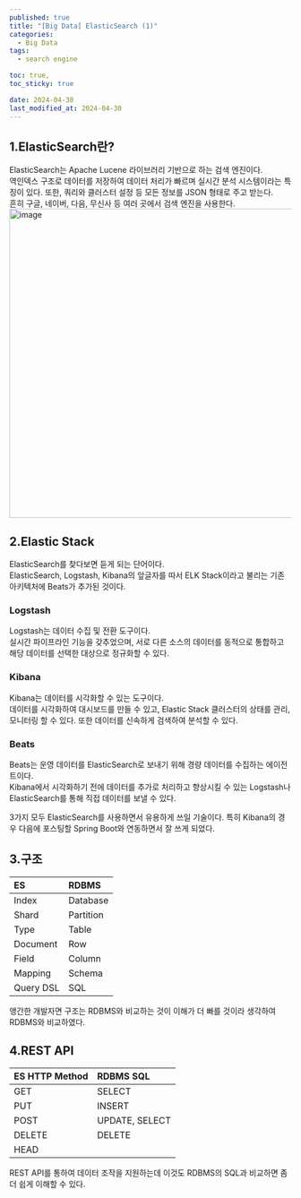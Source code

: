 ```yaml
---
published: true
title: "[Big Data] ElasticSearch (1)"  
categories:
  - Big Data
tags:
  - search engine

toc: true,
toc_sticky: true

date: 2024-04-30
last_modified_at: 2024-04-30
---
```


## 1.ElasticSearch란?
ElasticSearch는 Apache Lucene 라이브러리 기반으로 하는 검색 엔진이다.<br>
역인덱스 구조로 데이터를 저장하여 데이터 처리가 빠르며 실시간 분석 시스템이라는 특징이 있다. 또한, 쿼리와 클러스터 설정 등 모든 정보를 JSON 형태로 주고 받는다.<br>
흔히 구글, 네이버, 다음, 무신사 등 여러 곳에서 검색 엔진을 사용한다.
<img width="552" alt="image" src="https://github.com/yuna1313/yuna1313.github.io/assets/93983333/80c3e791-fbed-4fb3-bcd2-5350b86136f7">

## 2.Elastic Stack
ElasticSearch를 찾다보면 듣게 되는 단어이다.<br>
ElasticSearch, Logstash, Kibana의 앞글자를 따서 ELK Stack이라고 불리는 기존 아키텍처에 Beats가 추가된 것이다.

### Logstash
Logstash는 데이터 수집 및 전환 도구이다.<br>
실시간 파이프라인 기능을 갖추었으며, 서로 다른 소스의 데이터를 동적으로 통합하고 해당 데이터를 선택한 대상으로 정규화할 수 있다.

### Kibana
Kibana는 데이터를 시각화할 수 있는 도구이다.<br>
데이터를 시각화하여 대시보드를 만들 수 있고, Elastic Stack 클러스터의 상태를 관리, 모니터링 할 수 있다. 또한 데이터를 신속하게 검색하여 분석할 수 있다.

### Beats
Beats는 운영 데이터를 ElasticSearch로 보내기 위해 경량 데이터를 수집하는 에이전트이다.<br>
Kibana에서 시각화하기 전에 데이터를 추가로 처리하고 향상시킬 수 있는 Logstash나 ElasticSearch를 통해 직접 데이터를 보낼 수 있다.
<br>

3가지 모두 ElasticSearch를 사용하면서 유용하게 쓰일 기술이다. 특히 Kibana의 경우 다음에 포스팅할 Spring Boot와 연동하면서 잘 쓰게 되었다.

## 3.구조

|ES|RDBMS|
|:---|:---|
|Index|Database|
|Shard|Partition|
|Type|Table|
|Document|Row|
|Field|Column|
|Mapping|Schema|
|Query DSL|SQL|

앵간한 개발자면 구조는 RDBMS와 비교하는 것이 이해가 더 빠를 것이라 생각하여 RDBMS와 비교하였다.

## 4.REST API

|ES HTTP Method|RDBMS SQL|
|:---|:---|
|GET|SELECT|
|PUT|INSERT|
|POST|UPDATE, SELECT|
|DELETE|DELETE|
|HEAD||

REST API를 통하여 데이터 조작을 지원하는데 이것도 RDBMS의 SQL과 비교하면 좀 더 쉽게 이해할 수 있다.

